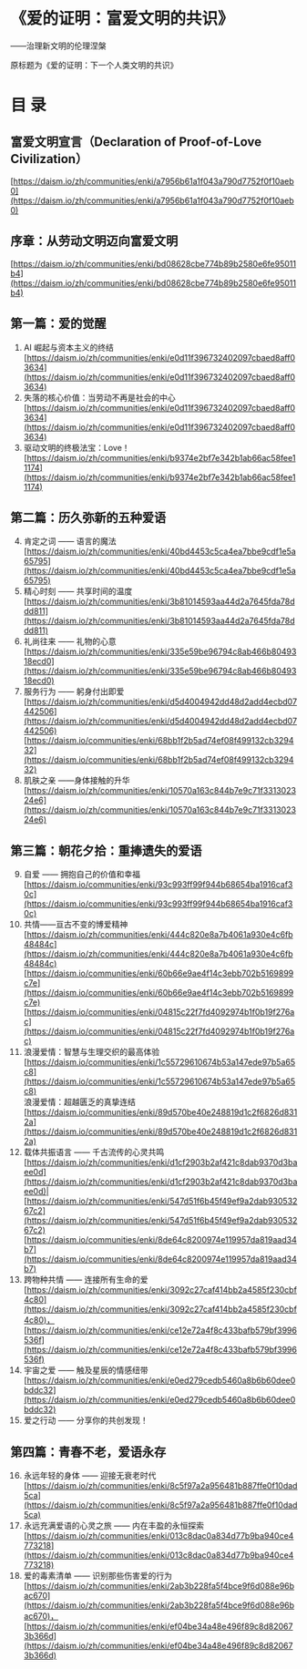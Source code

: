 # 《爱的证明：富爱文明的共识》
——治理新文明的伦理涅槃

原标题为《爱的证明：下一个人类文明的共识》

# 目 录

## 富爱文明宣言（Declaration of Proof-of-Love Civilization）

[https://daism.io/zh/communities/enki/a7956b61a1f043a790d7752f0f10aeb0](https://daism.io/zh/communities/enki/a7956b61a1f043a790d7752f0f10aeb0)

## 序章：从劳动文明迈向富爱文明

[https://daism.io/zh/communities/enki/bd08628cbe774b89b2580e6fe95011b4](https://daism.io/zh/communities/enki/bd08628cbe774b89b2580e6fe95011b4)

## 第一篇：爱的觉醒

1. AI 崛起与资本主义的终结[https://daism.io/zh/communities/enki/e0d11f396732402097cbaed8aff03634](https://daism.io/zh/communities/enki/e0d11f396732402097cbaed8aff03634)
2. 失落的核心价值：当劳动不再是社会的中心[https://daism.io/zh/communities/enki/e0d11f396732402097cbaed8aff03634](https://daism.io/zh/communities/enki/e0d11f396732402097cbaed8aff03634)
3. 驱动文明的终极法宝：Love！[https://daism.io/zh/communities/enki/b9374e2bf7e342b1ab66ac58fee11174](https://daism.io/zh/communities/enki/b9374e2bf7e342b1ab66ac58fee11174)

## 第二篇：历久弥新的五种爱语

4. 肯定之词 —— 语言的魔法[https://daism.io/zh/communities/enki/40bd4453c5ca4ea7bbe9cdf1e5a65795](https://daism.io/zh/communities/enki/40bd4453c5ca4ea7bbe9cdf1e5a65795)
5. 精心时刻 —— 共享时间的温度[https://daism.io/zh/communities/enki/3b81014593aa44d2a7645fda78ddd811](https://daism.io/zh/communities/enki/3b81014593aa44d2a7645fda78ddd811)
6. 礼尚往来 —— 礼物的心意[https://daism.io/zh/communities/enki/335e59be96794c8ab466b8049318ecd0](https://daism.io/zh/communities/enki/335e59be96794c8ab466b8049318ecd0)
7. 服务行为 —— 躬身付出即爱[https://daism.io/zh/communities/enki/d5d4004942dd48d2add4ecbd07442506](https://daism.io/zh/communities/enki/d5d4004942dd48d2add4ecbd07442506)  
    [https://daism.io/communities/enki/68bb1f2b5ad74ef08f499132cb329432](https://daism.io/communities/enki/68bb1f2b5ad74ef08f499132cb329432)
8. 肌肤之亲 ——身体接触的升华[https://daism.io/zh/communities/enki/10570a163c844b7e9c71f331302324e6](https://daism.io/zh/communities/enki/10570a163c844b7e9c71f331302324e6)

## 第三篇：朝花夕拾：重捧遗失的爱语

9. 自爱 —— 拥抱自己的价值和幸福[https://daism.io/communities/enki/93c993ff99f944b68654ba1916caf30c](https://daism.io/communities/enki/93c993ff99f944b68654ba1916caf30c)
10. 共情——亘古不变的博爱精神[https://daism.io/zh/communities/enki/444c820e8a7b4061a930e4c6fb48484c](https://daism.io/zh/communities/enki/444c820e8a7b4061a930e4c6fb48484c)  
    [https://daism.io/communities/enki/60b66e9ae4f14c3ebb702b5169899c7e](https://daism.io/communities/enki/60b66e9ae4f14c3ebb702b5169899c7e)  
    [https://daism.io/communities/enki/04815c22f7fd4092974b1f0b19f276ac](https://daism.io/communities/enki/04815c22f7fd4092974b1f0b19f276ac)
11. 浪漫爱情：智慧与生理交织的最高体验[https://daism.io/communities/enki/1c55729610674b53a147ede97b5a65c8](https://daism.io/communities/enki/1c55729610674b53a147ede97b5a65c8)  
    浪漫爱情：超越匮乏的真挚连结[https://daism.io/communities/enki/89d570be40e248819d1c2f6826d8312a](https://daism.io/communities/enki/89d570be40e248819d1c2f6826d8312a)
12. 载体共振语言 —— 千古流传的心灵共鸣  
    [https://daism.io/zh/communities/enki/d1cf2903b2af421c8dab9370d3baee0d](https://daism.io/zh/communities/enki/d1cf2903b2af421c8dab9370d3baee0d)|  
    [https://daism.io/zh/communities/enki/547d51f6b45f49ef9a2dab93053267c2](https://daism.io/zh/communities/enki/547d51f6b45f49ef9a2dab93053267c2)  
    [https://daism.io/communities/enki/8de64c8200974e119957da819aad34b7](https://daism.io/communities/enki/8de64c8200974e119957da819aad34b7)
13. 跨物种共情 —— 连接所有生命的爱[https://daism.io/zh/communities/enki/3092c27caf414bb2a4585f230cbf4c80](https://daism.io/zh/communities/enki/3092c27caf414bb2a4585f230cbf4c80)，[https://daism.io/zh/communities/enki/ce12e72a4f8c433bafb579bf3996536f](https://daism.io/zh/communities/enki/ce12e72a4f8c433bafb579bf3996536f)
14. 宇宙之爱 —— 触及星辰的情感纽带[https://daism.io/zh/communities/enki/e0ed279cedb5460a8b6b60dee0bddc32](https://daism.io/zh/communities/enki/e0ed279cedb5460a8b6b60dee0bddc32)
15. 爱之行动 —— 分享你的共创发现！

## 第四篇：青春不老，爱语永存

16. 永远年轻的身体 —— 迎接无衰老时代[https://daism.io/zh/communities/enki/8c5f97a2a956481b887ffe0f10dad5ca](https://daism.io/zh/communities/enki/8c5f97a2a956481b887ffe0f10dad5ca)
17. 永远充满爱语的心灵之旅 —— 内在丰盈的永恒探索[https://daism.io/zh/communities/enki/013c8dac0a834d77b9ba940ce4773218](https://daism.io/zh/communities/enki/013c8dac0a834d77b9ba940ce4773218)
18. 爱的毒素清单 —— 识别那些伤害爱的行为[https://daism.io/zh/communities/enki/2ab3b228fa5f4bce9f6d088e96bac670](https://daism.io/zh/communities/enki/2ab3b228fa5f4bce9f6d088e96bac670)，[https://daism.io/zh/communities/enki/ef04be34a48e496f89c8d820673b366d](https://daism.io/zh/communities/enki/ef04be34a48e496f89c8d820673b366d)
